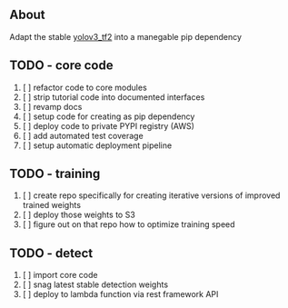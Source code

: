 ## About

Adapt the stable [yolov3_tf2](https://github.com/zzh8829/yolov3-tf2) into a manegable pip dependency


## TODO - core code

1. [ ] refactor code to core modules
2. [ ] strip tutorial code into documented interfaces
3. [ ] revamp docs
4. [ ] setup code for creating as pip dependency
5. [ ] deploy code to private PYPI registry (AWS)
6. [ ] add automated test coverage
7. [ ] setup automatic deployment pipeline


## TODO - training

1. [ ] create repo specifically for creating iterative versions of improved trained weights
2. [ ] deploy those weights to S3
3. [ ] figure out on that repo how to optimize training speed


## TODO - detect

1. [ ] import core code
2. [ ] snag latest stable detection weights
3. [ ] deploy to lambda function via rest framework API

